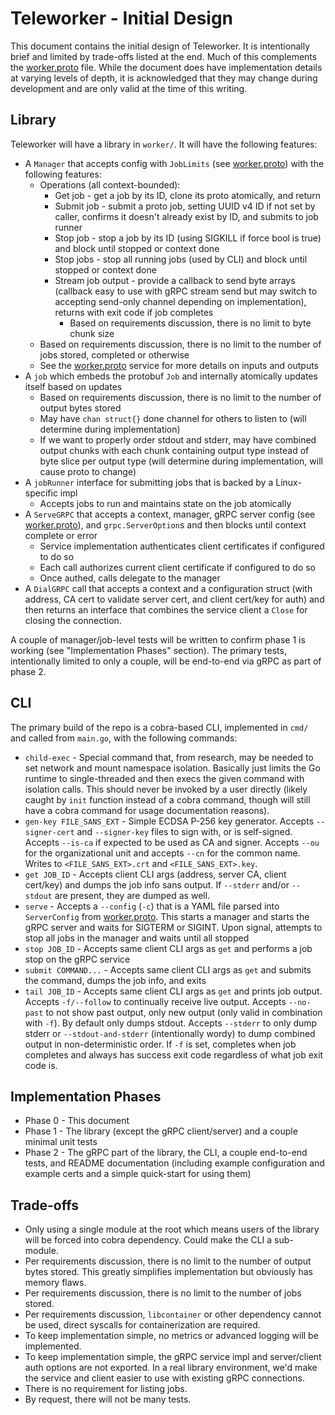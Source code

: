 # Teleworker - Initial Design

This document contains the initial design of Teleworker. It is intentionally brief and limited by trade-offs listed at
the end. Much of this complements the [worker.proto](worker/workerpb/worker.proto) file. While the document does have
implementation details at varying levels of depth, it is acknowledged that they may change during development and are
only valid at the time of this writing.

## Library

Teleworker will have a library in `worker/`. It will have the following features:

* A `Manager` that accepts config with `JobLimits` (see [worker.proto](worker/workerpb/worker.proto)) with the following
  features:
  * Operations (all context-bounded):
    * Get job - get a job by its ID, clone its proto atomically, and return
    * Submit job - submit a proto job, setting UUID v4 ID if not set by caller, confirms it doesn't already exist by ID,
      and submits to job runner
    * Stop job - stop a job by its ID (using SIGKILL if force bool is true) and block until stopped or context done
    * Stop jobs - stop all running jobs (used by CLI) and block until stopped or context done
    * Stream job output - provide a callback to send byte arrays (callback easy to use with gRPC stream send but may
      switch to accepting send-only channel depending on implementation), returns with exit code if job completes
      * Based on requirements discussion, there is no limit to byte chunk size
  * Based on requirements discussion, there is no limit to the number of jobs stored, completed or otherwise
  * See the [worker.proto](worker/workerpb/worker.proto) service for more details on inputs and outputs
* A `job` which embeds the protobuf `Job` and internally atomically updates itself based on updates
  * Based on requirements discussion, there is no limit to the number of output bytes stored
  * May have `chan struct{}` done channel for others to listen to (will determine during implementation)
  * If we want to properly order stdout and stderr, may have combined output chunks with each chunk containing output
    type instead of byte slice per output type (will determine during implementation, will cause proto to change)
* A `jobRunner` interface for submitting jobs that is backed by a Linux-specific impl
  * Accepts jobs to run and maintains state on the job atomically
* A `ServeGRPC` that accepts a context, manager, gRPC server config (see [worker.proto](worker/workerpb/worker.proto)),
  and  `grpc.ServerOption`s and then blocks until context complete or error
  * Service implementation authenticates client certificates if configured to do so
  * Each call authorizes current client certificate if configured to do so
  * Once authed, calls delegate to the manager
* A `DialGRPC` call that accepts a context and a configuration struct (with address, CA cert to validate server cert,
  and client cert/key for auth) and then returns an interface that combines the service client a `Close` for closing the
  connection.

A couple of manager/job-level tests will be written to confirm phase 1 is working (see "Implementation Phases" section).
The primary tests, intentionally limited to only a couple, will be end-to-end via gRPC as part of phase 2.

## CLI

The primary build of the repo is a cobra-based CLI, implemented in `cmd/` and called from `main.go`, with the following
commands:

* `child-exec` - Special command that, from research, may be needed to set network and mount namespace isolation.
  Basically just limits the Go runtime to single-threaded and then execs the given command with isolation calls. This
  should never be invoked by a user directly (likely caught by `init` function instead of a cobra command, though will
  still have a cobra command for usage documentation reasons).
* `gen-key FILE_SANS_EXT` - Simple ECDSA P-256 key generator. Accepts `--signer-cert` and `--signer-key` files to sign
  with, or is self-signed. Accepts `--is-ca` if expected to be used as CA and signer. Accepts `--ou` for the
  organizational unit and accepts `--cn` for the common name. Writes to `<FILE_SANS_EXT>.crt` and `<FILE_SANS_EXT>.key`.
* `get JOB_ID` - Accepts client CLI args (address, server CA, client cert/key) and dumps the job info sans output. If
  `--stderr` and/or `--stdout` are present, they are dumped as well.
* `serve` - Accepts a `--config` (`-c`) that is a YAML file parsed into `ServerConfig` from
  [worker.proto](worker/workerpb/worker.proto). This starts a manager and starts the gRPC server and waits for SIGTERM
  or SIGINT. Upon signal, attempts to stop all jobs in the manager and waits until all stopped
* `stop JOB_ID` - Accepts same client CLI args as `get` and performs a job stop on the gRPC service
* `submit COMMAND...` - Accepts same client CLI args as `get` and submits the command, dumps the job info, and exits
* `tail JOB_ID` - Accepts same client CLI args as `get` and prints job output. Accepts `-f/--follow` to continually
  receive live output. Accepts `--no-past` to not show past output, only new output (only valid in combination with
  `-f`). By default only dumps stdout. Accepts `--stderr` to only dump stderr or `--stdout-and-stderr` (intentionally
  wordy) to dump combined output in non-deterministic order. If `-f` is set, completes when job completes and always has
  success exit code regardless of what job exit code is.

## Implementation Phases

* Phase 0 - This document
* Phase 1 - The library (except the gRPC client/server) and a couple minimal unit tests
* Phase 2 - The gRPC part of the library, the CLI, a couple end-to-end tests, and README documentation (including
  example configuration and example certs and a simple quick-start for using them)

## Trade-offs

* Only using a single module at the root which means users of the library will be forced into cobra dependency. Could
  make the CLI a sub-module.
* Per requirements discussion, there is no limit to the number of output bytes stored. This greatly simplifies
  implementation but obviously has memory flaws.
* Per requirements discussion, there is no limit to the number of jobs stored.
* Per requirements discussion, `libcontainer` or other dependency cannot be used, direct syscalls for containerization
  are required.
* To keep implementation simple, no metrics or advanced logging will be implemented.
* To keep implementation simple, the gRPC service impl and server/client auth options are not exported. In a real
  library environment, we'd make the service and client easier to use with existing gRPC connections.
* There is no requirement for listing jobs.
* By request, there will not be many tests.
